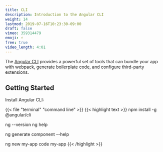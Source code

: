 ```yaml
---
title: CLI
description: Introduction to the Angular CLI
weight: 14
lastmod: 2019-07-16T10:23:30-09:00
draft: false
vimeo: 359314479
emoji: ⚡
free: true
video_length: 4:01
---
```


The [Angular CLI](https://angular.io/cli) provides a powerful set of tools that can bundle your app with webpack, generate boilerplate code, and configure third-party extensions. 

## Getting Started

Install Angular CLI:

{{< file "terminal" "command line" >}}
{{< highlight text >}}
npm install -g @angular/cli

ng --version
ng help

ng generate component --help

ng new my-app
code my-app
{{< /highlight >}}

